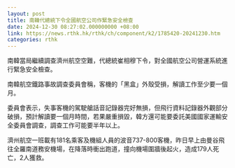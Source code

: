 ```yaml
---
layout: post
title: 南韓代總統下令全國航空公司作緊急安全檢查
date: 2024-12-30 08:27:02.000000000 +08:00
link: https://news.rthk.hk/rthk/ch/component/k2/1785420-20241230.htm
categories: rthk
---
```


南韓當局繼續調查濟州航空空難，代總統崔相穆下令，對全國航空公司營運系統進行緊急安全檢查。

南韓航空鐵路事故調查委員會稱，客機的「黑盒」外殼受損，解讀工作至少要一個月。

委員會表示，失事客機的駕駛艙話音記錄器完好無損，但飛行資料記錄器外觀部分破損，預計解讀要一個月時間，若果嚴重損毀，韓方還可能要委託美國國家運輸安全委員會調查，調查工作可能要半年以上。

濟州航空一班載有181名乘客及機組人員的波音737-800客機，昨日早上由曼谷飛往全羅南道務安機場，在降落時衝出跑道，撞向機場圍牆後起火，造成179人死亡，2人獲救。
